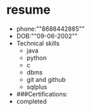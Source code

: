 # resume



- phone:""8688442885""
- DOB:""09-06-2002""
- Technical skills
  - java
  - python
  - c
  - dbms
  - git and github
  - sqlplus
- ###Certifications:
-  completed  

